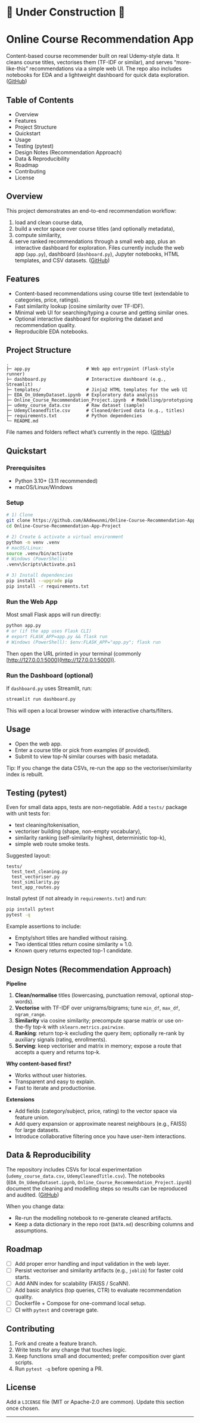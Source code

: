 # 👷 Under Construction 🚧

# Online Course Recommendation App

Content-based course recommender built on real Udemy-style data. It cleans course titles, vectorises them (TF-IDF or similar), and serves “more-like-this” recommendations via a simple web UI. The repo also includes notebooks for EDA and a lightweight dashboard for quick data exploration. ([GitHub][1])

## Table of Contents

* Overview
* Features
* Project Structure
* Quickstart
* Usage
* Testing (pytest)
* Design Notes (Recommendation Approach)
* Data & Reproducibility
* Roadmap
* Contributing
* License

## Overview

This project demonstrates an end-to-end recommendation workflow:

1. load and clean course data,
2. build a vector space over course titles (and optionally metadata),
3. compute similarity,
4. serve ranked recommendations through a small web app, plus an interactive dashboard for exploration.
   Files currently include the web app (`app.py`), dashboard (`dashboard.py`), Jupyter notebooks, HTML templates, and CSV datasets. ([GitHub][1])

## Features

* Content-based recommendations using course title text (extendable to categories, price, ratings).
* Fast similarity lookup (cosine similarity over TF-IDF).
* Minimal web UI for searching/typing a course and getting similar ones.
* Optional interactive dashboard for exploring the dataset and recommendation quality.
* Reproducible EDA notebooks.

## Project Structure

```
.
├─ app.py                     # Web app entrypoint (Flask-style runner)
├─ dashboard.py               # Interactive dashboard (e.g., Streamlit)
├─ templates/                 # Jinja2 HTML templates for the web UI
├─ EDA_On_UdemyDataset.ipynb  # Exploratory data analysis
├─ Online_Course_Recommendation_Project.ipynb  # Modelling/prototyping
├─ udemy_course_data.csv      # Raw dataset (sample)
├─ UdemyCleanedTitle.csv      # Cleaned/derived data (e.g., titles)
├─ requirements.txt           # Python dependencies
└─ README.md
```

File names and folders reflect what’s currently in the repo. ([GitHub][1])

## Quickstart

### Prerequisites

* Python 3.10+ (3.11 recommended)
* macOS/Linux/Windows

### Setup

```bash
# 1) Clone
git clone https://github.com/AAdewunmi/Online-Course-Recommendation-App-Project.git
cd Online-Course-Recommendation-App-Project

# 2) Create & activate a virtual environment
python -m venv .venv
# macOS/Linux:
source .venv/bin/activate
# Windows (PowerShell):
.venv\Scripts\Activate.ps1

# 3) Install dependencies
pip install --upgrade pip
pip install -r requirements.txt
```

### Run the Web App

Most small Flask apps will run directly:

```bash
python app.py
# or (if the app uses Flask CLI)
# export FLASK_APP=app.py && flask run
# Windows (PowerShell): $env:FLASK_APP="app.py"; flask run
```

Then open the URL printed in your terminal (commonly [http://127.0.0.1:5000](http://127.0.0.1:5000)).

### Run the Dashboard (optional)

If `dashboard.py` uses Streamlit, run:

```bash
streamlit run dashboard.py
```

This will open a local browser window with interactive charts/filters.

## Usage

* Open the web app.
* Enter a course title or pick from examples (if provided).
* Submit to view top-N similar courses with basic metadata.

Tip: If you change the data CSVs, re-run the app so the vectoriser/similarity index is rebuilt.

## Testing (pytest)

Even for small data apps, tests are non-negotiable. Add a `tests/` package with unit tests for:

* text cleaning/tokenisation,
* vectoriser building (shape, non-empty vocabulary),
* similarity ranking (self-similarity highest, deterministic top-k),
* simple web route smoke tests.

Suggested layout:

```
tests/
  test_text_cleaning.py
  test_vectoriser.py
  test_similarity.py
  test_app_routes.py
```

Install pytest (if not already in `requirements.txt`) and run:

```bash
pip install pytest
pytest -q
```

Example assertions to include:

* Empty/short titles are handled without raising.
* Two identical titles return cosine similarity ≈ 1.0.
* Known query returns expected top-1 candidate.

## Design Notes (Recommendation Approach)

**Pipeline**

1. **Clean/normalise** titles (lowercasing, punctuation removal, optional stop-words).
2. **Vectorise** with TF-IDF over unigrams/bigrams; tune `min_df`, `max_df`, `ngram_range`.
3. **Similarity** via cosine similarity; precompute sparse matrix or use on-the-fly top-k with `sklearn.metrics.pairwise`.
4. **Ranking**: return top-k excluding the query item; optionally re-rank by auxiliary signals (rating, enrollments).
5. **Serving**: keep vectoriser and matrix in memory; expose a route that accepts a query and returns top-k.

**Why content-based first?**

* Works without user histories.
* Transparent and easy to explain.
* Fast to iterate and productionise.

**Extensions**

* Add fields (category/subject, price, rating) to the vector space via feature union.
* Add query expansion or approximate nearest neighbours (e.g., FAISS) for large datasets.
* Introduce collaborative filtering once you have user-item interactions.

## Data & Reproducibility

The repository includes CSVs for local experimentation (`udemy_course_data.csv`, `UdemyCleanedTitle.csv`). The notebooks (`EDA_On_UdemyDataset.ipynb`, `Online_Course_Recommendation_Project.ipynb`) document the cleaning and modelling steps so results can be reproduced and audited. ([GitHub][1])

When you change data:

* Re-run the modelling notebook to re-generate cleaned artifacts.
* Keep a data dictionary in the repo root (`DATA.md`) describing columns and assumptions.

## Roadmap

* [ ] Add proper error handling and input validation in the web layer.
* [ ] Persist vectoriser and similarity artifacts (e.g., `joblib`) for faster cold starts.
* [ ] Add ANN index for scalability (FAISS / ScaNN).
* [ ] Add basic analytics (top queries, CTR) to evaluate recommendation quality.
* [ ] Dockerfile + Compose for one-command local setup.
* [ ] CI with `pytest` and coverage gate.

## Contributing

1. Fork and create a feature branch.
2. Write tests for any change that touches logic.
3. Keep functions small and documented; prefer composition over giant scripts.
4. Run `pytest -q` before opening a PR.

## License

Add a `LICENSE` file (MIT or Apache-2.0 are common). Update this section once chosen.

---

[1]: https://github.com/AAdewunmi/Online-Course-Recommendation-App-Project "GitHub - AAdewunmi/Online-Course-Recommendation-App-Project: Online Course Recommendation App ||"

